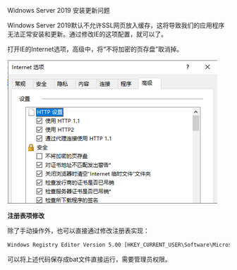 Widnows Server 2019 安装更新问题



Windows Server 2019默认不允许SSL网页放入缓存，这将导致我们的应用程序无法正常安装和更新。通过修改IE的这项配置，就可以了。

打开IE的Internet选项，高级中，将“不将加密的页存盘”取消掉。

![image-20240401153049429](WindowsServer2019.assets/image-20240401153049429.png)



**注册表项修改**

除了手动操作外，也可以直接通过修改注册表实现：

```bat
Windows Registry Editor Version 5.00 [HKEY_CURRENT_USER\Software\Microsoft\Windows\CurrentVersion\Internet Settings] "DisableCachingOfSSLPages"=dword:00000000
```

可以将上述代码保存成bat文件直接运行，需要管理员权限。

